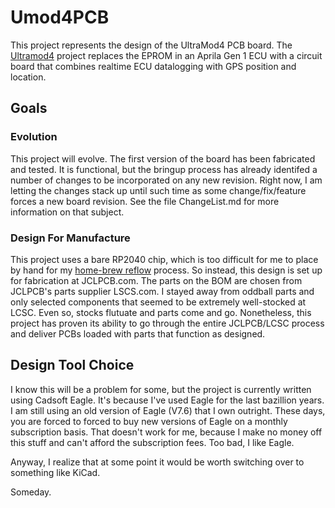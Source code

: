 # Umod4PCB

This project represents the design of the UltraMod4 PCB board. The [Ultramod4](https://github.com/mookiedog/umod4) project replaces the EPROM in an Aprila Gen 1 ECU with a circuit board that combines realtime ECU datalogging with GPS position and location.

## Goals

### Evolution

This project will evolve. The first version of the board has been fabricated and tested. It is functional, but the bringup process has already identifed a number of changes to be incorporated on any new revision. Right now, I am letting the changes stack up until such time as some change/fix/feature forces a new board revision. See the file ChangeList.md for more information on that subject.

### Design For Manufacture

This project uses a bare RP2040 chip, which is too difficult for me to place by hand for my [home-brew reflow](https://github.com/mookiedog/Reflow) process. So instead, this design is set up for fabrication at JCLPCB.com. The parts on the BOM are chosen from JCLPCB's parts supplier LSCS.com. I stayed away from oddball parts and only selected components that seemed to be extremely well-stocked at LCSC. Even so, stocks flutuate and parts come and go. Nonetheless, this project has proven its ability to go through the entire JCLPCB/LCSC process and deliver PCBs loaded with parts that function as designed.

## Design Tool Choice

I know this will be a problem for some, but the project is currently written using Cadsoft Eagle.  It's because I've used Eagle for the last bazillion years. I am still using an old version of Eagle (V7.6) that I own outright. These days, you are forced to forced to buy new versions of Eagle on a monthly subscription basis. That doesn't work for me, because I make no money off this stuff and can't afford the subscription fees.  Too bad, I like Eagle.

Anyway, I realize that at some point it would be worth switching over to something like KiCad.

Someday.
